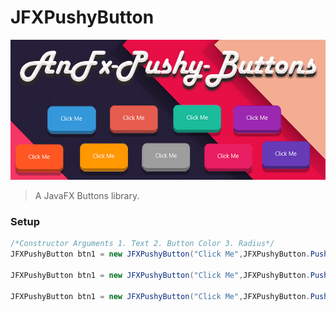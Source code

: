 # JFXPushyButton

![Pushy Buttons](https://raw.githubusercontent.com/Anikeshpatel/JFXPushyButton/master/Main.png.jpg)

> A JavaFX Buttons library.  


### Setup   
```java
/*Constructor Arguments 1. Text 2. Button Color 3. Radius*/
JFXPushyButton btn1 = new JFXPushyButton("Click Me",JFXPushyButton.PushyBtnStyle.PUSHYCOLORS.BLUE,10);

JFXPushyButton btn1 = new JFXPushyButton("Click Me",JFXPushyButton.PushyBtnStyle.PUSHYCOLORS.RED,10);

JFXPushyButton btn1 = new JFXPushyButton("Click Me",JFXPushyButton.PushyBtnStyle.PUSHYCOLORS.PURPLE,10);

```
